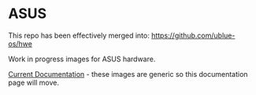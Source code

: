 # ASUS

This repo has been effectively merged into: https://github.com/ublue-os/hwe

Work in progress images for ASUS hardware.

[Current Documentation](https://universal-blue.org/images/bluefin/framework) - these images are generic so this documentation page will move. 
